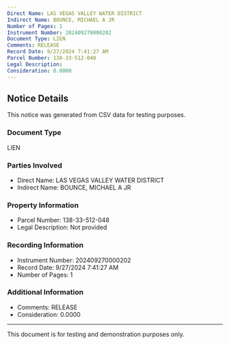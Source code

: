```yaml
---
Direct Name: LAS VEGAS VALLEY WATER DISTRICT
Indirect Name: BOUNCE, MICHAEL A JR
Number of Pages: 1
Instrument Number: 202409270000202
Document Type: LIEN
Comments: RELEASE
Record Date: 9/27/2024 7:41:27 AM
Parcel Number: 138-33-512-048
Legal Description: 
Consideration: 0.0000
---
```


## Notice Details

This notice was generated from CSV data for testing purposes.

### Document Type
LIEN

### Parties Involved
- Direct Name: LAS VEGAS VALLEY WATER DISTRICT
- Indirect Name: BOUNCE, MICHAEL A JR

### Property Information
- Parcel Number: 138-33-512-048
- Legal Description: Not provided

### Recording Information
- Instrument Number: 202409270000202
- Record Date: 9/27/2024 7:41:27 AM
- Number of Pages: 1

### Additional Information
- Comments: RELEASE
- Consideration: 0.0000

---

This document is for testing and demonstration purposes only.
